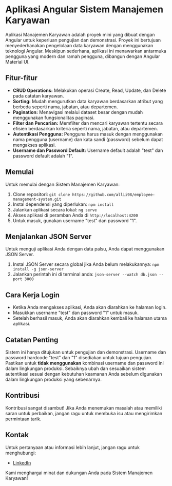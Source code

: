 # Aplikasi Angular Sistem Manajemen Karyawan

Aplikasi Manajemen Karyawan adalah proyek mini yang dibuat dengan Angular untuk keperluan pengujian dan demonstrasi. Proyek ini bertujuan menyederhanakan pengelolaan data karyawan dengan menggunakan teknologi Angular. Meskipun sederhana, aplikasi ini menawarkan antarmuka pengguna yang modern dan ramah pengguna, dibangun dengan Angular Material UI.

## Fitur-fitur

- **CRUD Operations:** Melakukan operasi Create, Read, Update, dan Delete pada catatan karyawan.
- **Sorting:** Mudah mengurutkan data karyawan berdasarkan atribut yang berbeda seperti nama, jabatan, atau departemen.
- **Pagination:** Menavigasi melalui dataset besar dengan mudah menggunakan fungsionalitas paginasi.
- **Filter dan Pencarian:** Memfilter dan mencari karyawan tertentu secara efisien berdasarkan kriteria seperti nama, jabatan, atau departemen.
- **Autentikasi Pengguna:** Pengguna harus masuk dengan menggunakan nama pengguna (username) dan kata sandi (password) sebelum dapat mengakses aplikasi.
- **Username dan Password Default:** Username default adalah "test" dan password default adalah "1".

## Memulai

Untuk memulai dengan Sistem Manajemen Karyawan:

1. Clone repositori: `git clone https://github.com/allii98/employee-management-system.git`
2. Instal dependensi yang diperlukan: `npm install`
3. Jalankan aplikasi secara lokal: `ng serve`
4. Akses aplikasi di peramban Anda di `http://localhost:4200`
5. Untuk masuk, gunakan username "test" dan password "1".

## Menjalankan JSON Server

Untuk menguji aplikasi Anda dengan data palsu, Anda dapat menggunakan JSON Server.

1. Instal JSON Server secara global jika Anda belum melakukannya: `npm install -g json-server`
2. Jalankan perintah ini di terminal anda: `json-server --watch db.json --port 3000`

## Cara Kerja Login

- Ketika Anda mengakses aplikasi, Anda akan diarahkan ke halaman login.
- Masukkan username "test" dan password "1" untuk masuk.
- Setelah berhasil masuk, Anda akan diarahkan kembali ke halaman utama aplikasi.

## Catatan Penting

Sistem ini hanya ditujukan untuk pengujian dan demonstrasi. Username dan password hardcode "test" dan "1" disediakan untuk tujuan pengujian. Pastikan untuk **tidak menggunakan** kombinasi username dan password ini dalam lingkungan produksi. Sebaiknya ubah dan sesuaikan sistem autentikasi sesuai dengan kebutuhan keamanan Anda sebelum digunakan dalam lingkungan produksi yang sebenarnya.

## Kontribusi

Kontribusi sangat disambut! Jika Anda menemukan masalah atau memiliki saran untuk perbaikan, jangan ragu untuk membuka isu atau mengirimkan permintaan tarik.

## Kontak

Untuk pertanyaan atau informasi lebih lanjut, jangan ragu untuk menghubungi:

- [LinkedIn](https://www.linkedin.com/in/ali98/)

Kami menghargai minat dan dukungan Anda pada Sistem Manajemen Karyawan!
